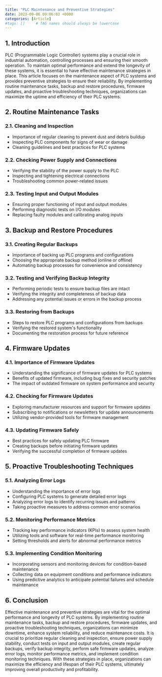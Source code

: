 ```yaml
---
title: "PLC Maintenance and Preventive Strategies"
date: 2023-09-06 09:06:03 +0000
categories: [Article]
#tags: []     # TAG names should always be lowercase
---
```


## 1. Introduction

PLC (Programmable Logic Controller) systems play a crucial role in industrial automation, controlling processes and ensuring their smooth operation. To maintain optimal performance and extend the longevity of these systems, it is essential to have effective maintenance strategies in place. This article focuses on the maintenance aspect of PLC systems and provides preventive strategies to ensure their reliability. By implementing routine maintenance tasks, backup and restore procedures, firmware updates, and proactive troubleshooting techniques, organizations can maximize the uptime and efficiency of their PLC systems.

## 2. Routine Maintenance Tasks

### 2.1. Cleaning and Inspection

- Importance of regular cleaning to prevent dust and debris buildup
- Inspecting PLC components for signs of wear or damage
- Cleaning guidelines and best practices for PLC systems

### 2.2. Checking Power Supply and Connections

- Verifying the stability of the power supply to the PLC
- Inspecting and tightening electrical connections
- Troubleshooting common power-related issues

### 2.3. Testing Input and Output Modules

- Ensuring proper functioning of input and output modules
- Performing diagnostic tests on I/O modules
- Replacing faulty modules and calibrating analog inputs

## 3. Backup and Restore Procedures

### 3.1. Creating Regular Backups

- Importance of backing up PLC programs and configurations
- Choosing the appropriate backup method (online or offline)
- Automating backup processes for convenience and consistency

### 3.2. Testing and Verifying Backup Integrity

- Performing periodic tests to ensure backup files are intact
- Verifying the integrity and completeness of backup data
- Addressing any potential issues or errors in the backup process

### 3.3. Restoring from Backups

- Steps to restore PLC programs and configurations from backups
- Verifying the restored system's functionality
- Documenting the restoration process for future reference

## 4. Firmware Updates

### 4.1. Importance of Firmware Updates

- Understanding the significance of firmware updates for PLC systems
- Benefits of updated firmware, including bug fixes and security patches
- The impact of outdated firmware on system performance and security

### 4.2. Checking for Firmware Updates

- Exploring manufacturer resources and support for firmware updates
- Subscribing to notifications or newsletters for update announcements
- Utilizing vendor-provided tools for firmware management

### 4.3. Updating Firmware Safely

- Best practices for safely updating PLC firmware
- Creating backups before initiating firmware updates
- Verifying the successful completion of firmware updates

## 5. Proactive Troubleshooting Techniques

### 5.1. Analyzing Error Logs

- Understanding the importance of error logs
- Configuring PLC systems to generate detailed error logs
- Analyzing error logs to identify recurring issues and patterns
- Taking proactive measures to address common error scenarios

### 5.2. Monitoring Performance Metrics

- Tracking key performance indicators (KPIs) to assess system health
- Utilizing tools and software for real-time performance monitoring
- Setting thresholds and alerts for abnormal performance metrics

### 5.3. Implementing Condition Monitoring

- Incorporating sensors and monitoring devices for condition-based maintenance
- Collecting data on equipment conditions and performance indicators
- Using predictive analytics to anticipate potential failures and schedule maintenance

## 6. Conclusion

Effective maintenance and preventive strategies are vital for the optimal performance and longevity of PLC systems. By implementing routine maintenance tasks, backup and restore procedures, firmware updates, and proactive troubleshooting techniques, organizations can minimize downtime, enhance system reliability, and reduce maintenance costs. It is crucial to prioritize regular cleaning and inspection, ensure power supply stability, conduct tests on input and output modules, create regular backups, verify backup integrity, perform safe firmware updates, analyze error logs, monitor performance metrics, and implement condition monitoring techniques. With these strategies in place, organizations can maximize the efficiency and lifespan of their PLC systems, ultimately improving overall productivity and profitability.
